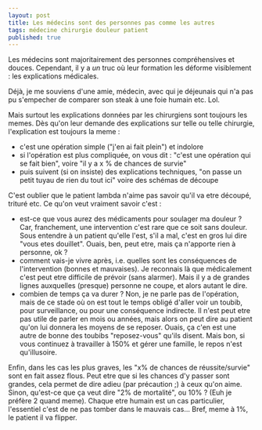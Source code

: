 ```yaml
---
layout: post
title: Les médecins sont des personnes pas comme les autres
tags: médecine chirurgie douleur patient
published: true
---
```


Les médecins sont majoritairement des personnes compréhensives et douces.
Cependant, il y a *un* truc où leur formation les déforme visiblement : les explications médicales.

Déjà, je me souviens d'une amie, médecin, avec qui je déjeunais qui n'a pas pu s'empecher de comparer son steak à une foie humain etc. Lol.

Mais surtout les explications données par les chirurgiens sont toujours les memes. Dès qu'on leur demande des explications sur telle ou telle chirurgie, l'explication est toujours la meme :

* c'est une opération simple ("j'en ai fait plein") et indolore 
* si l'opération est plus compliquée, on vous dit : "c'est une opération qui se fait bien", voire "il y a x % de chances de survie"
* puis suivent (si on insiste) des explications techniques, "on passe un petit tuyau de rien du tout ici" voire des schémas de découpe

C'est oublier que le patient lambda n'aime pas savoir qu'il va etre découpé, trituré etc. Ce qu'on veut vraiment savoir c'est :

* est-ce que vous aurez des médicaments pour soulager ma douleur ? Car, franchement, une intervention c'est rare que ce soit sans douleur. Sous entendre à un patient qu'elle l'est, s'il a mal, c'est en gros lui dire "vous etes douillet". Ouais, ben, peut etre, mais ça n'apporte rien à personne, ok ?
* comment vais-je vivre après, i.e. quelles sont les conséquences de l'intervention (bonnes et mauvaises). Je reconnais là que médicalement c'est peut etre difficile de prévoir (sans alarmer). Mais il y a de grandes lignes auxquelles (presque) personne ne coupe, et alors autant le dire.
* combien de temps ça va durer ? Non, je ne parle pas de l'opération, mais de ce stade où on est tout le temps obligé d'aller voir un toubib, pour surveillance, ou pour une conséquence indirecte. Il n'est peut etre pas utile de parler en mois ou années, mais alors on peut dire au patient qu'on lui donnera les moyens de se reposer. Ouais, ça c'en est une autre de bonne des toubibs "reposez-vous" qu'ils disent. Mais bon, si vous continuez à travailler à 150% et gérer une famille, le repos n'est qu'illusoire.

Enfin, dans les cas les plus graves, les "x% de chances de réussite/survie" sont en fait assez flous. Peut etre que si les chances d'y passer sont grandes, cela permet de dire adieu (par précaution ;) à ceux qu'on aime. Sinon, qu'est-ce que ça veut dire "2% de mortalité", ou 10% ? (Euh je préfère 2 quand meme). Chaque etre humain est un cas particulier, l'essentiel c'est de ne pas tomber dans le mauvais cas... Bref, meme à 1%, le patient il va flipper.


